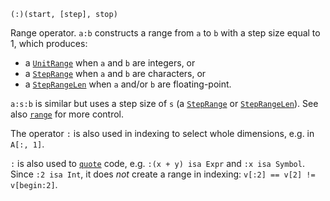 ```
(:)(start, [step], stop)
```

Range operator. `a:b` constructs a range from `a` to `b` with a step size equal to 1, which produces:

  * a [`UnitRange`](@ref) when `a` and `b` are integers, or
  * a [`StepRange`](@ref) when `a` and `b` are characters, or
  * a [`StepRangeLen`](@ref) when `a` and/or `b` are floating-point.

`a:s:b` is similar but uses a step size of `s` (a [`StepRange`](@ref) or [`StepRangeLen`](@ref)). See also [`range`](@ref) for more control.

The operator `:` is also used in indexing to select whole dimensions, e.g. in `A[:, 1]`.

`:` is also used to [`quote`](@ref) code, e.g. `:(x + y) isa Expr` and `:x isa Symbol`. Since `:2 isa Int`, it does *not* create a range in indexing: `v[:2] == v[2] != v[begin:2]`.
